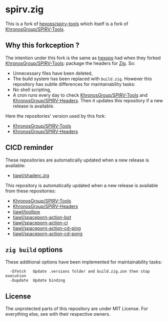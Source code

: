 # spirv.zig

This is a fork of [hexops/spirv-tools][1] which itself is a fork of [KhronosGroup/SPIRV-Tools][2].

## Why this forkception ?

The intention under this fork is the same as [hexops][11] had when they forked [KhronosGroup/SPIRV-Tools][2]: package the headers for [Zig][4]. So:
* Unnecessary files have been deleted,
* The build system has been replaced with `build.zig`.
However this repository has subtle differences for maintainability tasks:
* No shell scripting,
* A cron runs every day to check [KhronosGroup/SPIRV-Tools][2] and [KhronosGroup/SPIRV-Headers][3]. Then it updates this repository if a new release is available.

Here the repositories' version used by this fork:
* [KhronosGroup/SPIRV-Tools](https://github.com/tiawl/spirv.zig/blob/trunk/.versions/spirv-tools)
* [KhronosGroup/SPIRV-Headers](https://github.com/tiawl/spirv.zig/blob/trunk/.versions/spirv)

## CICD reminder

These repositories are automatically updated when a new release is available:
* [tiawl/shaderc.zig][5]

This repository is automatically updated when a new release is available from these repositories:
* [KhronosGroup/SPIRV-Tools][2]
* [KhronosGroup/SPIRV-Headers][3]
* [tiawl/toolbox][6]
* [tiawl/spaceporn-action-bot][7]
* [tiawl/spaceporn-action-ci][8]
* [tiawl/spaceporn-action-cd-ping][9]
* [tiawl/spaceporn-action-cd-pong][10]

## `zig build` options

These additional options have been implemented for maintainability tasks:
```
  -Dfetch   Update .versions folder and build.zig.zon then stop execution
  -Dupdate  Update binding
```

## License

The unprotected parts of this repository are under MIT License. For everything else, see with their respective owners.

[1]:https://github.com/hexops/spirv-tools
[2]:https://github.com/KhronosGroup/SPIRV-Tools
[3]:https://github.com/KhronosGroup/SPIRV-Headers
[4]:https://github.com/ziglang/zig
[5]:https://github.com/tiawl/shaderc.zig
[6]:https://github.com/tiawl/toolbox
[7]:https://github.com/tiawl/spaceporn-action-bot
[8]:https://github.com/tiawl/spaceporn-action-ci
[9]:https://github.com/tiawl/spaceporn-action-cd-ping
[10]:https://github.com/tiawl/spaceporn-action-cd-pong
[11]:https://github.com/hexops

